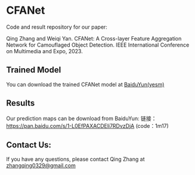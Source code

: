 # CFANet

Code and result repository for our paper:

Qing Zhang and Weiqi Yan. CFANet: A Cross-layer Feature Aggregation Network for Camouflaged Object Detection. IEEE International Conference on Multimedia and Expo, 2023.

## Trained Model  
You can download the trained CFANet model at [BaiduYun(yesm)](https://pan.baidu.com/s/1N7Jj3kxP6sTJ64l0aGQ4JA)

## Results   
Our prediction maps can be download from BaiduYun: 链接：https://pan.baidu.com/s/1-L0EfPAXACDEli7RDvzDjA (code：1m17)  

## Contact Us:  
If you have any questions, please contact Qing Zhang at zhangqing0329@gmail.com
